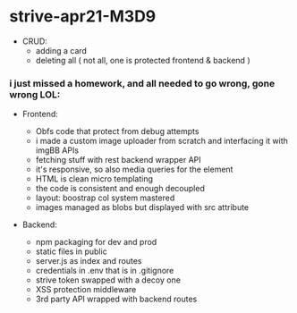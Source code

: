 # strive-apr21-M3D9
- CRUD:
  - adding a card 
  - deleting all ( not all, one is protected frontend & backend )

### i just missed a homework, and all needed to go wrong, gone wrong LOL:
- Frontend:
    - Obfs code that protect from debug attempts
    - i made a custom image uploader from scratch and interfacing it with imgBB APIs
    - fetching stuff with rest backend wrapper API
    - it's responsive, so also media queries for the element
    - HTML is clean micro templating 
    - the code is consistent and enough decoupled
    - layout: boostrap col system mastered
    - images managed as blobs but displayed with src attribute
    
  
- Backend:      
    - npm packaging for dev and prod
    - static files in public  
    - server.js as index and routes
    - credentials in .env that is in .gitignore
    - strive token swapped with a decoy one
    - XSS protection middleware
    - 3rd party API wrapped with backend routes